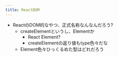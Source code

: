 ```yaml
---
title: ReactDOM
---
```


* ReactのDOM的なやつ、正式名称なんなんだろう?
  * createElementというし、Elementか
    * React Element?
    * createElementの返り値もtype色々だな
  * Element色々ひっくるめた型はどれだろう
